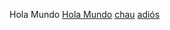 Hola Mundo
<a id="post-all" href="javascript:void(0)">Hola Mundo</a>
<a id="post-all" href="javascript:void(0)">chau</a>
<a id="post-all" href="javascript:void(0)">adiós</a>